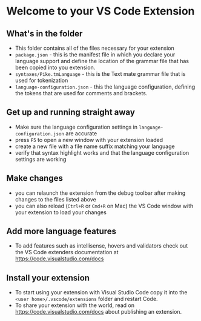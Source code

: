 # Welcome to your VS Code Extension

## What's in the folder

* This folder contains all of the files necessary for your extension
* `package.json` - this is the manifest file in which you declare your language support and define the location of the grammar file that has been copied into you extension.
* `syntaxes/Pike.tmLanguage` - this is the Text mate grammar file that is used for tokenization
* `language-configuration.json` - this the language configuration, defining the tokens that are used for comments and brackets.

## Get up and running straight away

* Make sure the language configuration settings in `language-configuration.json` are accurate
* press `F5` to open a new window with your extension loaded
* create a new file with a file name suffix matching your language
* verify that syntax highlight works and that the language configuration settings are working

## Make changes

* you can relaunch the extension from the debug toolbar after making changes to the files listed above
* you can also reload (`Ctrl+R` or `Cmd+R` on Mac) the VS Code window with your extension to load your changes

## Add more language features

* To add features such as intellisense, hovers and validators check out the VS Code extenders documentation at https://code.visualstudio.com/docs

## Install your extension

* To start using your extension with Visual Studio Code copy it into the `<user home>/.vscode/extensions` folder and restart Code.
* To share your extension with the world, read on https://code.visualstudio.com/docs about publishing an extension.